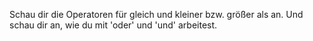 Schau dir die Operatoren für gleich und kleiner bzw. größer als an.
Und schau dir an, wie du mit 'oder' und 'und' arbeitest.
